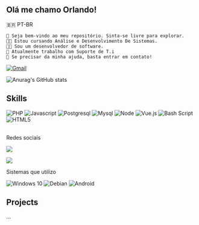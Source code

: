 ## Olá me chamo Orlando!

🇧🇷 PT-BR

    👋 Seja bem-vindo ao meu repositório. Sinta-se livre para explorar.
    🧑‍🎓 Estou cursando Análise e Desenvolvimento De Sistemas.
    🧑‍💻 Sou um desenvolvedor de software.
    👔 Atualmente trabalho com Suporte de T.i
    💬 Se precisar da minha ajuda, basta entrar em contato!

  [![Gmail](https://img.shields.io/badge/Gmail-%23333?style=for-the-badge&logo=gmail&logoColor=white)](mailto:alvesorlando9@gmail.com)


  ![Anurag's GitHub stats](https://github-readme-stats.vercel.app/api?username=orlandu1&show_icons=true&theme=dark)


## Skills

  ![PHP](https://img.shields.io/badge/PHP-7a86b8?style=for-the-badge&logo=php&logoColor=white)
  ![Javascript](https://img.shields.io/badge/Javascript-f7e018?style=for-the-badge&logo=javascript&logoColor=white)
  ![Postgresql](https://img.shields.io/badge/PostgreSQL-699eca?style=for-the-badge&logo=PostgreSQL&logoColor=white)
  ![Mysql](https://img.shields.io/badge/MySQL-3e6e93?style=for-the-badge&logo=mysql&logoColor=white)
  ![Node](https://img.shields.io/badge/Node.js-4e9b43?style=for-the-badge&logo=node.js&logoColor=white)
  ![Vue.js](https://img.shields.io/badge/Vue.js-3fb984?style=for-the-badge&logo=vue.js&logoColor=white)
  ![Bash Script](https://img.shields.io/badge/Shell_Script-121011?style=for-the-badge&logo=gnu-bash&logoColor=white)
  ![HTML5](https://img.shields.io/badge/HTML5-E34F26?style=for-the-badge&logo=html5&logoColor=white)


<br>
Redes sociais
<div> 
  
  <a href="https://instagram.com/orlandu" target="_blank"><img src="https://img.shields.io/badge/-Instagram-%23E4405F?style=for-the-badge&logo=instagram&logoColor=white" target="_blank"></a>
  
  <a href="https://www.linkedin.com/in/orlando-alves-2159b31b2/" target="_blank"><img src="https://img.shields.io/badge/-LinkedIn-%230077B5?style=for-the-badge&logo=linkedin&logoColor=white" target="_blank"></a> 
</div>

Sistemas que utilizo

![Windows 10](https://img.shields.io/badge/Windows-0078D6?style=for-the-badge&logo=windows&logoColor=white)
![Debian](https://img.shields.io/badge/Debian-A81D33?style=for-the-badge&logo=debian&logoColor=white)
![Android](https://img.shields.io/badge/Android-3DDC84?style=for-the-badge&logo=android&logoColor=white)



## Projects

...
